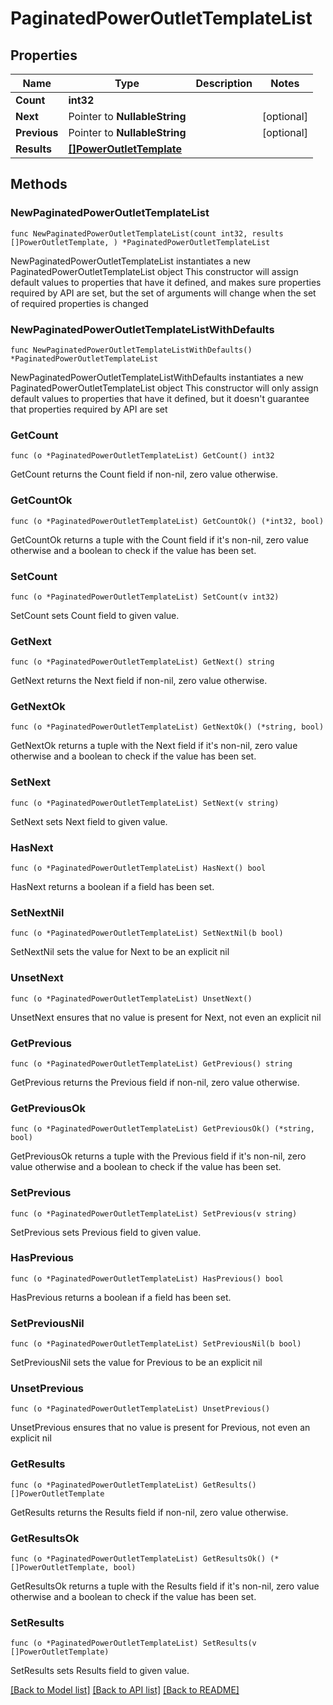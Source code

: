 # PaginatedPowerOutletTemplateList

## Properties

Name | Type | Description | Notes
------------ | ------------- | ------------- | -------------
**Count** | **int32** |  | 
**Next** | Pointer to **NullableString** |  | [optional] 
**Previous** | Pointer to **NullableString** |  | [optional] 
**Results** | [**[]PowerOutletTemplate**](PowerOutletTemplate.md) |  | 

## Methods

### NewPaginatedPowerOutletTemplateList

`func NewPaginatedPowerOutletTemplateList(count int32, results []PowerOutletTemplate, ) *PaginatedPowerOutletTemplateList`

NewPaginatedPowerOutletTemplateList instantiates a new PaginatedPowerOutletTemplateList object
This constructor will assign default values to properties that have it defined,
and makes sure properties required by API are set, but the set of arguments
will change when the set of required properties is changed

### NewPaginatedPowerOutletTemplateListWithDefaults

`func NewPaginatedPowerOutletTemplateListWithDefaults() *PaginatedPowerOutletTemplateList`

NewPaginatedPowerOutletTemplateListWithDefaults instantiates a new PaginatedPowerOutletTemplateList object
This constructor will only assign default values to properties that have it defined,
but it doesn't guarantee that properties required by API are set

### GetCount

`func (o *PaginatedPowerOutletTemplateList) GetCount() int32`

GetCount returns the Count field if non-nil, zero value otherwise.

### GetCountOk

`func (o *PaginatedPowerOutletTemplateList) GetCountOk() (*int32, bool)`

GetCountOk returns a tuple with the Count field if it's non-nil, zero value otherwise
and a boolean to check if the value has been set.

### SetCount

`func (o *PaginatedPowerOutletTemplateList) SetCount(v int32)`

SetCount sets Count field to given value.


### GetNext

`func (o *PaginatedPowerOutletTemplateList) GetNext() string`

GetNext returns the Next field if non-nil, zero value otherwise.

### GetNextOk

`func (o *PaginatedPowerOutletTemplateList) GetNextOk() (*string, bool)`

GetNextOk returns a tuple with the Next field if it's non-nil, zero value otherwise
and a boolean to check if the value has been set.

### SetNext

`func (o *PaginatedPowerOutletTemplateList) SetNext(v string)`

SetNext sets Next field to given value.

### HasNext

`func (o *PaginatedPowerOutletTemplateList) HasNext() bool`

HasNext returns a boolean if a field has been set.

### SetNextNil

`func (o *PaginatedPowerOutletTemplateList) SetNextNil(b bool)`

 SetNextNil sets the value for Next to be an explicit nil

### UnsetNext
`func (o *PaginatedPowerOutletTemplateList) UnsetNext()`

UnsetNext ensures that no value is present for Next, not even an explicit nil
### GetPrevious

`func (o *PaginatedPowerOutletTemplateList) GetPrevious() string`

GetPrevious returns the Previous field if non-nil, zero value otherwise.

### GetPreviousOk

`func (o *PaginatedPowerOutletTemplateList) GetPreviousOk() (*string, bool)`

GetPreviousOk returns a tuple with the Previous field if it's non-nil, zero value otherwise
and a boolean to check if the value has been set.

### SetPrevious

`func (o *PaginatedPowerOutletTemplateList) SetPrevious(v string)`

SetPrevious sets Previous field to given value.

### HasPrevious

`func (o *PaginatedPowerOutletTemplateList) HasPrevious() bool`

HasPrevious returns a boolean if a field has been set.

### SetPreviousNil

`func (o *PaginatedPowerOutletTemplateList) SetPreviousNil(b bool)`

 SetPreviousNil sets the value for Previous to be an explicit nil

### UnsetPrevious
`func (o *PaginatedPowerOutletTemplateList) UnsetPrevious()`

UnsetPrevious ensures that no value is present for Previous, not even an explicit nil
### GetResults

`func (o *PaginatedPowerOutletTemplateList) GetResults() []PowerOutletTemplate`

GetResults returns the Results field if non-nil, zero value otherwise.

### GetResultsOk

`func (o *PaginatedPowerOutletTemplateList) GetResultsOk() (*[]PowerOutletTemplate, bool)`

GetResultsOk returns a tuple with the Results field if it's non-nil, zero value otherwise
and a boolean to check if the value has been set.

### SetResults

`func (o *PaginatedPowerOutletTemplateList) SetResults(v []PowerOutletTemplate)`

SetResults sets Results field to given value.



[[Back to Model list]](../README.md#documentation-for-models) [[Back to API list]](../README.md#documentation-for-api-endpoints) [[Back to README]](../README.md)


